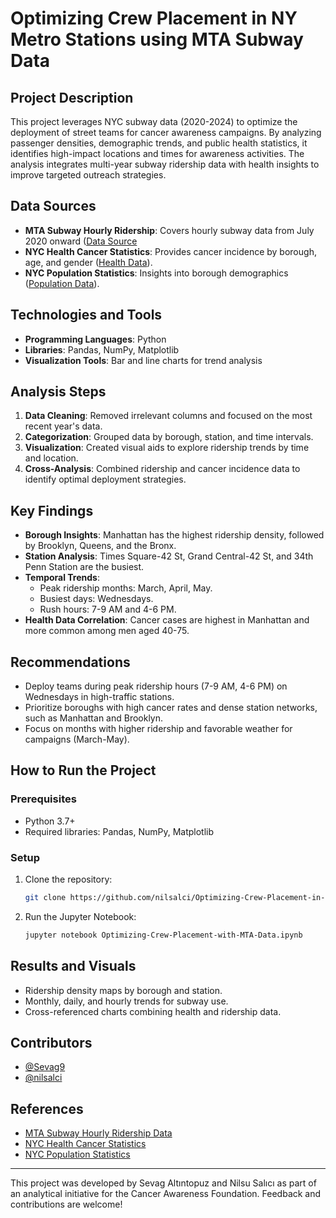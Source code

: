 # Optimizing Crew Placement in NY Metro Stations using MTA Subway Data

## Project Description

This project leverages NYC subway data (2020-2024) to optimize the deployment of street teams for cancer awareness campaigns. By analyzing passenger densities, demographic trends, and public health statistics, it identifies high-impact locations and times for awareness activities. The analysis integrates multi-year subway ridership data with health insights to improve targeted outreach strategies.

## Data Sources

- **MTA Subway Hourly Ridership**: Covers hourly subway data from July 2020 onward ([Data Source](https://data.ny.gov/Transportation/MTA-Subway-Hourly-Ridership-Beginning-July-2020/wujg-7c2s/about_data)
- **NYC Health Cancer Statistics**: Provides cancer incidence by borough, age, and gender ([Health Data](https://www.health.ny.gov/statistics/cancer/registry/atGlance.htm)).
- **NYC Population Statistics**: Insights into borough demographics ([Population Data](https://www.fox5ny.com/news/nyc-population-2024)).

## Technologies and Tools

- **Programming Languages**: Python
- **Libraries**: Pandas, NumPy, Matplotlib
- **Visualization Tools**: Bar and line charts for trend analysis

## Analysis Steps

1. **Data Cleaning**: Removed irrelevant columns and focused on the most recent year's data.
2. **Categorization**: Grouped data by borough, station, and time intervals.
3. **Visualization**: Created visual aids to explore ridership trends by time and location.
4. **Cross-Analysis**: Combined ridership and cancer incidence data to identify optimal deployment strategies.

## Key Findings

- **Borough Insights**: Manhattan has the highest ridership density, followed by Brooklyn, Queens, and the Bronx.
- **Station Analysis**: Times Square-42 St, Grand Central-42 St, and 34th Penn Station are the busiest.
- **Temporal Trends**:
  - Peak ridership months: March, April, May.
  - Busiest days: Wednesdays.
  - Rush hours: 7-9 AM and 4-6 PM.
- **Health Data Correlation**: Cancer cases are highest in Manhattan and more common among men aged 40-75.

## Recommendations

- Deploy teams during peak ridership hours (7-9 AM, 4-6 PM) on Wednesdays in high-traffic stations.
- Prioritize boroughs with high cancer rates and dense station networks, such as Manhattan and Brooklyn.
- Focus on months with higher ridership and favorable weather for campaigns (March-May).

## How to Run the Project

### Prerequisites

- Python 3.7+
- Required libraries: Pandas, NumPy, Matplotlib

### Setup

1. Clone the repository:
   ```bash
   git clone https://github.com/nilsalci/Optimizing-Crew-Placement-in-NY-Metro-Stations-using-MTA-Data
   ```
2. Run the Jupyter Notebook:
   ```bash
   jupyter notebook Optimizing-Crew-Placement-with-MTA-Data.ipynb
   ```

## Results and Visuals

- Ridership density maps by borough and station.
- Monthly, daily, and hourly trends for subway use.
- Cross-referenced charts combining health and ridership data.

## Contributors

- [@Sevag9](https://github.com/Sevag9)
- [@nilsalci](https://github.com/nilsalci)

## References

- [MTA Subway Hourly Ridership Data](https://data.ny.gov/Transportation/MTA-Subway-Hourly-Ridership-Beginning-July-2020/wujg-7c2s/about_data)
- [NYC Health Cancer Statistics](https://www.health.ny.gov/statistics/cancer/registry/atGlance.htm)
- [NYC Population Statistics](https://www.fox5ny.com/news/nyc-population-2024)

---

This project was developed by Sevag Altıntopuz and Nilsu Salıcı as part of an analytical initiative for the Cancer Awareness Foundation. Feedback and contributions are welcome!

